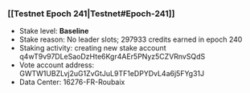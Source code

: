 ### [[Testnet Epoch 241|Testnet#Epoch-241]]
* Stake level: **Baseline**
* Stake reason: No leader slots; 297933 credits earned in epoch 240
* Staking activity: creating new stake account q4wT9v97DLeSaoDzHte6Kgr4AEr5PNyz5CZVRnvSQdS
* Vote account address: GWTW1UBZLvj2uG1ZvGtJuL9TF1eDPYDvL4a6j5FYg31J
* Data Center: 16276-FR-Roubaix